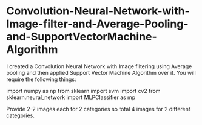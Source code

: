 # Convolution-Neural-Network-with-Image-filter-and-Average-Pooling-and-SupportVectorMachine-Algorithm
I created a Convolution Neural Network with Image filtering using Average pooling and then applied Support Vector Machine Algorithm over it. 
You will require the following things:

import numpy as np
from sklearn import svm
import cv2
from sklearn.neural_network import MLPClassifier as mp

Provide 2-2 images each for 2 categories so total 4 images for 2 different categories.
